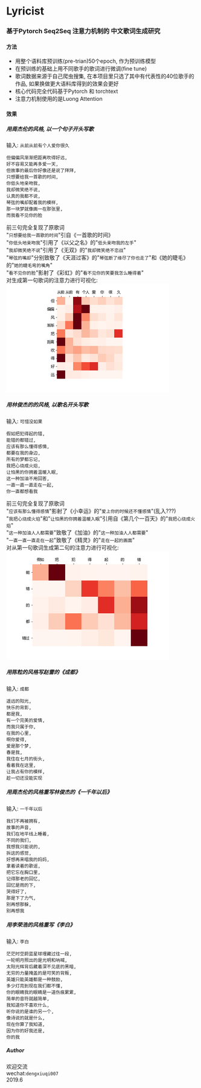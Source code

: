 # Lyricist
### 基于Pytorch Seq2Seq 注意力机制的 中文歌词生成研究

#### 方法
* 用整个语料库预训练(pre-trian)50个epoch, 作为预训练模型  
* 在预训练的基础上用不同歌手的歌词进行微调(fine tune)  
* 歌词数据来源于自己爬虫搜集, 在本项目里只选了其中有代表性的40位歌手的作品, 如果换做更大语料库得到的效果会更好
* 核心代码完全代码基于Pytorch 和 torchtext  
* 注意力机制使用的是Luong Attention  

#### 效果
##### 用周杰伦的风格, 以一个句子开头写歌   
输入: `从前从前有个人爱你很久`

    但偏偏风渐渐把距离吹得好远,
    好不容易又能再多爱一天,
    但故事的最后你好像还是说了拜拜,
    只想要给我一首歌的时间, 
    你低头地亲吻我,
    我却微笑绝不说,
    认真的我都不说,
    琴弦的嘴却配着我的模样,
    那一块梦就像画一在那张里,
    而我看不见你的脸
   
前三句完全复现了原歌词  
"`只想要给我一首歌的时间`"引自《一首歌的时间》  
"`你低头地亲吻我`"引用了《以父之名》的"`低头亲吻我的左手`"  
"`我却微笑绝不说`"引用了《无双》的"`我却微笑绝不恋战`"  
"`琴弦的嘴却`"分别致敬了《天涯过客》的"`琴弦断了缘尽了你也走了`"和《她的睫毛》的"`她的睫毛弯的嘴角`"  
"`看不见你的脸`"影射了《彩虹》的"`看不见你的笑要我怎么睡得着`"  
对生成第一句歌词的注意力进行可视化:  
![avatar](images/2.png)  

##### 用林俊杰的的风格, 以歌名开头写歌   
输入: `可惜没如果`

    假如把犯得起的错,
    能错的都错过,
    应该有那么懂得感情,
    都要在我的身边,
    所有的梦都忘记,
    我把心烧成火焰,
    让怕黑的你拥着温暖入眠,
    这一种加油不用回答,
    一直一直一直走在一起,
    你一直都想看我

前三句完全复现了原歌词  
"`应该有那么懂得感情`"影射了《小幸运》的"`爱上你的时候还不懂感情`"(乱入???)  
"`我把心烧成火焰`"和"`让怕黑的你拥着温暖入眠`"引用自《第几个一百天》的"`我把心烧成火焰`"  
"`这一种加油人人都需要`"致敬了《加油》的"`这一种加油人人都需要`"  
"`一直一直一直走在一起`"致敬了《精灵》的"`走在一起的画面`"  
对从第一句歌词生成第二句的注意力进行可视化:  
![avatar](images/4.png)  

##### 用陈粒的风格写赵雷的《成都》
输入: `成都`

    遥远的阳光,
    快乐的背影,
    都是我,
    有一个完美的爱情,
    而我只属于你,
    在我的心里,
    啊你爱得,
    爱是那个梦,
    春是我,
    我住在七月的街头,
    看着我在这里,
    让我占有你的模样,
    趁一切还没能实现

##### 用周杰伦的风格重写林俊杰的《一千年以后》
输入: `一千年以后`

    我们不再被拥有,
    故事的声音,
    我们在地平线上睡着,
    不同的我们,
    我想我只能说的,
    拆这的感觉,
    好想再来唱我的妈妈,
    拿着读着的歌谣,
    把它忘在胸口里,
    记得那老的回忆,
    回忆是雨的下,
    哭得好了,
    那是下了力气,
    别再想那躲,
    别再想我

##### 用李荣浩的风格重写《李白》
输入: `李白`

    茫茫时空蔚蓝星球埋藏过往一段,
    一轮明月照出的是光明和呐喊,
    太阳光辉背后藏着深不见底的黑暗,
    无穷的力量掩盖的是可笑的背叛,
    英雄只能英雄都是一种鼓励,
    多少灯亮到现在我们都不懂,
    你的眼睛我的眼睛是一道伤痕累累,
    简单的音符就越简单,
    我知道你不喜欢什么,
    听你说的是谁的另一个,
    像诗说的就是什么,
    现在你算了我知道,
    因为你的好我还是,
    你的我


##### Author
欢迎交流  
wechat:`dengxiuqi007`  
2019.6
